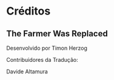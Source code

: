 # Créditos

## The Farmer Was Replaced

Desenvolvido por Timon Herzog

Contribuidores da Tradução:

Davide Altamura